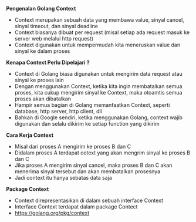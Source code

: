 **Pengenalan Golang Context**
- Context merupakan sebuah data yang membawa value, sinyal cancel, sinyal timeout, dan sinyal deadline
- Context biasanya dibuat per request (misal setiap ada request masuk ke server web melalui http request)
- Context digunakan untuk mempermudah kita meneruskan value dan sinyal ke dalam proses

**Kenapa Context Perlu Dipelajari ?**
- Context di Golang biasa digunakan untuk mengirim data request atau sinyal ke proses lain
- Dengan menggunakan Context, ketika kita ingin membatalkan semua proses, kita cukup mengirim sinyal ke Context, maka otoamtis semua proses akan dibatalkan
- Hampir semua bagian di Golang memanfaatkan Context, seperti database, http server, http client, dll
- Bahkan di Google sendiri, ketika menggunakan Golang, context wajib digunakan dan selalu dikirim ke setiap function yang dikirim

**Cara Kerja Context**
- Misal dari proses A mengirim ke proses B dan C
- Didalam proses A terdapat cotext yang akan mengrim sinyal ke proses B dan C
- Jika proses A mengirim sinyal cancel, maka proses B dan C akan menerima sinyal tersebut dan akan membatalkan prosesnya
- Jadi context itu hanya sebatas data saja

**Package Context**
- Context direpresentasikan di dalam sebuah interface Context
- Interface Context terdapat dalam package Contect
- https://golang.org/pkg/context

